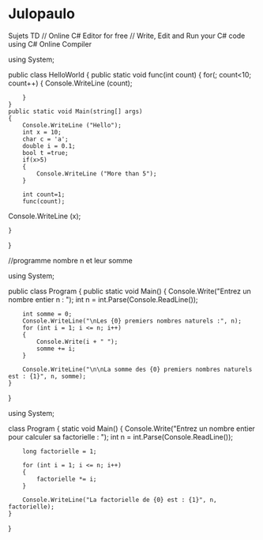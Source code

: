 # Julopaulo
Sujets TD
// Online C# Editor for free
// Write, Edit and Run your C# code using C# Online Compiler

using System;

public class HelloWorld
{
    public static void func(int count)
    {
        for(; count<10; count++)
        {
            Console.WriteLine (count);

        }     
    }
    public static void Main(string[] args)
    {
        Console.WriteLine ("Hello");
        int x = 10;
        char c = 'a';
        double i = 0.1;
        bool t =true;
        if(x>5)
        {
            Console.WriteLine ("More than 5");
        }
        
        int count=1;
        func(count);

        
Console.WriteLine (x);
        
    }
}



//programme nombre n et leur somme

using System;

public class Program
{
    public static void Main()
    {
        Console.Write("Entrez un nombre entier n : ");
        int n = int.Parse(Console.ReadLine());

        int somme = 0;
        Console.WriteLine("\nLes {0} premiers nombres naturels :", n);
        for (int i = 1; i <= n; i++)
        {
            Console.Write(i + " ");
            somme += i;
        }

        Console.WriteLine("\n\nLa somme des {0} premiers nombres naturels est : {1}", n, somme);
    }
}



using System;

class Program
{
    static void Main()
    {
        Console.Write("Entrez un nombre entier pour calculer sa factorielle : ");
        int n = int.Parse(Console.ReadLine());

        long factorielle = 1;

        for (int i = 1; i <= n; i++)
        {
            factorielle *= i;
        }

        Console.WriteLine("La factorielle de {0} est : {1}", n, factorielle);
    }
}


